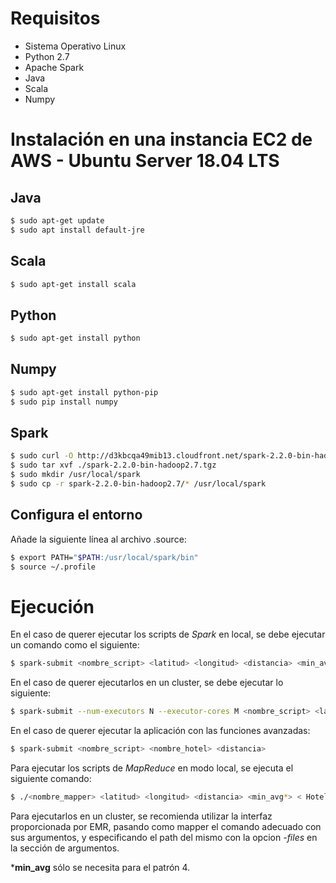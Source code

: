 # Requisitos

* Sistema Operativo Linux
* Python 2.7 
* Apache Spark
* Java
* Scala
* Numpy

# Instalación en una instancia EC2 de AWS - Ubuntu Server 18.04 LTS

## Java
```bash
$ sudo apt-get update
$ sudo apt install default-jre
```

## Scala
```bash
$ sudo apt-get install scala
```

## Python
```bash
$ sudo apt-get install python
```

## Numpy
```bash
$ sudo apt-get install python-pip
$ sudo pip install numpy
```

## Spark
```bash
$ sudo curl -O http://d3kbcqa49mib13.cloudfront.net/spark-2.2.0-bin-hadoop2.7.tgz
$ sudo tar xvf ./spark-2.2.0-bin-hadoop2.7.tgz
$ sudo mkdir /usr/local/spark
$ sudo cp -r spark-2.2.0-bin-hadoop2.7/* /usr/local/spark
```

## Configura el entorno 
Añade la siguiente línea al archivo .source:
```bash
$ export PATH="$PATH:/usr/local/spark/bin"
$ source ~/.profile
```

# Ejecución

En el caso de querer ejecutar los scripts de *Spark* en local, se debe ejecutar un comando como el siguiente:
```bash
$ spark-submit <nombre_script> <latitud> <longitud> <distancia> <min_avg*>
```
En el caso de querer ejecutarlos en un cluster, se debe ejecutar lo siguiente:
```bash
$ spark-submit --num-executors N --executor-cores M <nombre_script> <latitud> <longitud> <distancia> <min_avg*>
```

En el caso de querer ejecutar la aplicación con las funciones avanzadas:
```bash
$ spark-submit <nombre_script> <nombre_hotel> <distancia> 
```

Para ejecutar los scripts de *MapReduce* en modo local, se ejecuta el siguiente comando:
```bash
$ ./<nombre_mapper> <latitud> <longitud> <distancia> <min_avg*> < Hotel_Reviews_Large.csv | sort | ./<nombre_reducer>
```
Para ejecutarlos en un cluster, se recomienda utilizar la interfaz proporcionada por EMR, pasando como mapper el comando adecuado con sus argumentos, y especificando el path del mismo con la opcion *-files* en la sección de argumentos.

\***min_avg** sólo se necesita para el patrón 4.
